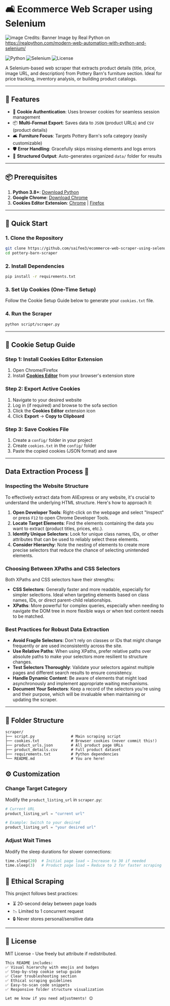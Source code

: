 # 🛋️ Ecommerce Web Scraper using Selenium
![image](https://github.com/user-attachments/assets/325f6104-a93c-4735-920d-2df42951f556)
     Credits: Banner Image by Real Python on https://realpython.com/modern-web-automation-with-python-and-selenium/

![Python](https://img.shields.io/badge/Python-3.8%2B-blue?logo=python)
![Selenium](https://img.shields.io/badge/Selenium-4.15.2-green?logo=selenium)
![License](https://img.shields.io/badge/License-MIT-red)

A Selenium-based web scraper that extracts product details (title, price, image URL, and description) from Pottery Barn's furniture section. Ideal for price tracking, inventory analysis, or building product catalogs.

---

## 🌟 Features

- 🍪 **Cookie Authentication**: Uses browser cookies for seamless session management
- 📦 **Multi-Format Export**: Saves data to `JSON` (product URLs) and `CSV` (product details)
- 🛋️ **Furniture Focus**: Targets Pottery Barn's sofa category (easily customizable)
- 🛡️ **Error Handling**: Gracefully skips missing elements and logs errors
- 📂 **Structured Output**: Auto-generates organized `data/` folder for results

---

## 📦 Prerequisites

1. **Python 3.8+**: [Download Python](https://www.python.org/downloads/)
2. **Google Chrome**: [Download Chrome](https://www.google.com/chrome/)
3. **Cookies Editor Extension**: [Chrome](https://chrome.google.com/webstore/detail/cookies-editor/) | [Firefox](https://addons.mozilla.org/en-US/firefox/addon/cookies-editor/)

---

## 🚀 Quick Start

### 1. Clone the Repository
```bash
git clone https://github.com/saifee3/ecommerce-web-scraper-using-selenuim.git
cd pottery-barn-scraper
```

### 2. Install Dependencies
```bash
pip install -r requirements.txt
```

### 3. Set Up Cookies (One-Time Setup)
Follow the Cookie Setup Guide below to generate your `cookies.txt` file.

### 4. Run the Scraper
```bash
python script/scraper.py
```

---

## 🍪 Cookie Setup Guide

### Step 1: Install Cookies Editor Extension
1. Open Chrome/Firefox
2. Install **[Cookies Editor](https://chrome.google.com/webstore/detail/cookies-editor/)** from your browser's extension store

### Step 2: Export Active Cookies
1. Navigate to your desired website
2. Log in (if required) and browse to the sofa section
3. Click the **Cookies Editor** extension icon
4. Click **Export** → **Copy to Clipboard**

### Step 3: Save Cookies File
1. Create a `config/` folder in your project
2. Create `cookies.txt` in the `config/` folder
3. Paste the copied cookies (JSON format) and save

---

## Data Extraction Process 📝

### Inspecting the Website Structure
To effectively extract data from AliExpress or any website, it's crucial to understand the underlying HTML structure. Here's how to approach it:

1. **Open Developer Tools**: Right-click on the webpage and select "Inspect" or press `F12` to open Chrome Developer Tools.
2. **Locate Target Elements**: Find the elements containing the data you want to extract (product titles, prices, etc.).
3. **Identify Unique Selectors**: Look for unique class names, IDs, or other attributes that can be used to reliably select these elements.
4. **Consider Hierarchy**: Note the nesting of elements to create more precise selectors that reduce the chance of selecting unintended elements.

### Choosing Between XPaths and CSS Selectors
Both XPaths and CSS selectors have their strengths:
- **CSS Selectors**: Generally faster and more readable, especially for simpler selections. Ideal when targeting elements based on class names, IDs, or direct parent-child relationships.
- **XPaths**: More powerful for complex queries, especially when needing to navigate the DOM tree in more flexible ways or when text content needs to be matched.

### Best Practices for Robust Data Extraction
- **Avoid Fragile Selectors**: Don't rely on classes or IDs that might change frequently or are used inconsistently across the site.
- **Use Relative Paths**: When using XPaths, prefer relative paths over absolute paths to make your selectors more resilient to structure changes.
- **Test Selectors Thoroughly**: Validate your selectors against multiple pages and different search results to ensure consistency.
- **Handle Dynamic Content**: Be aware of elements that might load asynchronously and implement appropriate waiting mechanisms.
- **Document Your Selectors**: Keep a record of the selectors you're using and their purpose, which will be invaluable when maintaining or updating the scraper.

---

## 📂 Folder Structure

```
scraper/
├── script.py                # Main scraping script
├── cookies.txt              # Browser cookies (never commit this!)
├── product_urls.json        # All product page URLs
├── product_details.csv      # Full product dataset
├── requirements.txt         # Python dependencies
└── README.md                # You are here!
```

## ⚙️ Customization

### Change Target Category
Modify the `product_listing_url` in `scraper.py`:
```python
# Current URL 
product_listing_url = "current url"

# Example: Switch to your desired
product_listing_url = "your desired url"
```

### Adjust Wait Times
Modify the sleep durations for slower connections:
```python
time.sleep(20)  # Initial page load → Increase to 30 if needed
time.sleep(3)   # Product page load → Reduce to 2 for faster scraping
```

## 📜 Ethical Scraping

This project follows best practices:
- ⏳ 20-second delay between page loads
- 📉 Limited to 1 concurrent request
- 🔒 Never stores personal/sensitive data

---

## 📄 License
MIT License - Use freely but attribute if redistributed.  
```
This README includes:  
✅ Visual hierarchy with emojis and badges  
✅ Step-by-step cookie setup guide  
✅ Clear troubleshooting section  
✅ Ethical scraping guidelines  
✅ Easy-to-scan code snippets  
✅ Responsive folder structure visualization  

Let me know if you need adjustments! 😊
